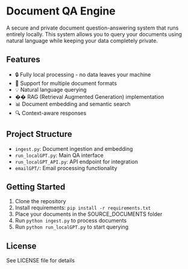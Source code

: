 # Document QA Engine

A secure and private document question-answering system that runs entirely locally. This system allows you to query your documents using natural language while keeping your data completely private.

## Features

- 🔒 Fully local processing - no data leaves your machine
- 📄 Support for multiple document formats
- 💡 Natural language querying
- �� RAG (Retrieval Augmented Generation) implementation
- 📊 Document embedding and semantic search
- 🔍 Context-aware responses

## Project Structure

- `ingest.py`: Document ingestion and embedding
- `run_localGPT.py`: Main QA interface
- `run_localGPT_API.py`: API endpoint for integration
- `emailGPT/`: Email processing functionality

## Getting Started

1. Clone the repository
2. Install requirements: `pip install -r requirements.txt`
3. Place your documents in the SOURCE_DOCUMENTS folder
4. Run `python ingest.py` to process documents
5. Run `python run_localGPT.py` to start querying

## License

See LICENSE file for details
